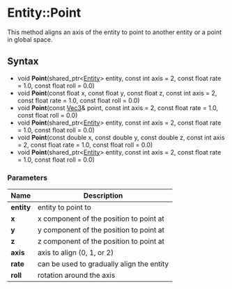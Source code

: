 # Entity::Point #
This method aligns an axis of the entity to point to another entity or a point in global space.

## Syntax ##
- void **Point**(shared_ptr<[Entity](CPP_Entity.md)\> entity, const int axis = 2, const float rate = 1.0, const float roll = 0.0) 
- void **Point**(const float x, const float y, const float z, const int axis = 2, const float rate = 1.0, const float roll = 0.0) 
- void **Point**(const [Vec3](CPP_Entity.md)& point, const int axis = 2, const float rate = 1.0, const float roll = 0.0) 
- void **Point**(shared_ptr<[Entity](CPP_Entity.md)\> entity, const int axis = 2, const float rate = 1.0, const float roll = 0.0) 
- void **Point**(const double x, const double y, const double z, const int axis = 2, const float rate = 1.0, const float roll = 0.0) 
- void **Point**(shared_ptr<[Entity](CPP_Entity.md)\> entity, const int axis = 2, const float rate = 1.0, const float roll = 0.0) 

### Parameters ###
| Name | Description |
| --- | --- |
| **entity** | entity to point to |
| **x** | x component of the position to point at |
| **y** | y component of the position to point at |
| **z** | z component of the position to point at |
| **axis** | axis to align (0, 1, or 2) | 
| **rate** | can be used to gradually align the entity | 
| **roll** | rotation around the axis |
